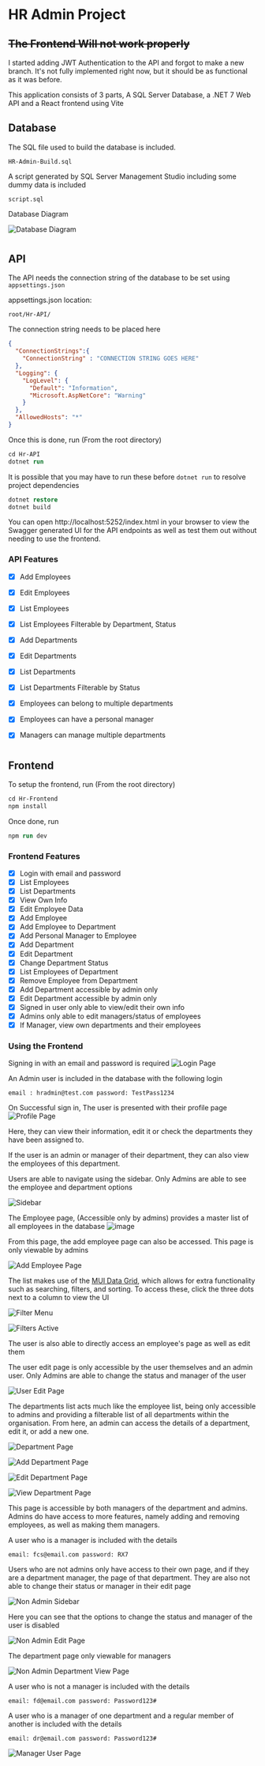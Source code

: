 # HR Admin Project

## ~~**The Frontend Will not work properly**~~
I started adding JWT Authentication to the API and forgot to make a new branch. It's not fully implemented right now, but it should be as functional as it was before. 

This application consists of 3 parts, A SQL Server Database, a .NET 7 Web API and a React frontend using Vite

## Database
The SQL file used to build the database is included. 

`HR-Admin-Build.sql`

A script generated by SQL Server Management Studio including some dummy data is included

`script.sql`

Database Diagram

![Database Diagram](https://user-images.githubusercontent.com/69512501/221414575-e1399946-5b07-418a-b33a-9bdd8fba4347.png)

#

## API
The API needs the connection string of the database to be set using `appsettings.json`

appsettings.json location:

```
root/Hr-API/
```

The connection string needs to be placed here

```json
{ 
  "ConnectionStrings":{
    "ConnectionString" : "CONNECTION STRING GOES HERE"
  },
  "Logging": {
    "LogLevel": {
      "Default": "Information",
      "Microsoft.AspNetCore": "Warning"
    }
  },
  "AllowedHosts": "*"
}

```

Once this is done, run (From the root directory)
```ps
cd Hr-API
dotnet run
```

It is possible that you may have to run these before `dotnet run` to resolve project dependencies
```ps
dotnet restore
dotnet build
```

You can open http://localhost:5252/index.html in your browser to view the Swagger generated UI for the API endpoints as well as test them out without needing to use the frontend.

### API Features

- [x] Add Employees
- [x] Edit Employees
- [x] List Employees
- [x] List Employees Filterable by Department, Status
- [x] Add Departments
- [x] Edit Departments
- [x] List Departments
- [x] List Departments Filterable by Status


- [x] Employees can belong to multiple departments
- [x] Employees can have a personal manager
- [x] Managers can manage multiple departments

#

## Frontend
To setup the frontend, run (From the root directory)

```ps
cd Hr-Frontend
npm install
```

Once done, run 
```ps
npm run dev
```

### Frontend Features

- [x] Login with email and password
- [x] List Employees
- [x] List Departments
- [x] View Own Info
- [x] Edit Employee Data
- [x] Add Employee
- [x] Add Employee to Department
- [x] Add Personal Manager to Employee
- [x] Add Department
- [x] Edit Department
- [x] Change Department Status
- [x] List Employees of Department
- [x] Remove Employee from Department
- [x] Add Department accessible by admin only
- [x] Edit Department accessible by admin only
- [x] Signed in user only able to view/edit their own info
- [x] Admins only able to edit managers/status of employees
- [x] If Manager, view own departments and their employees

### Using the Frontend

Signing in with an email and password is required
![Login Page](https://user-images.githubusercontent.com/69512501/223711456-a2eec770-b6ed-49bf-ba3d-cfbe2c6f3e0c.png)

An Admin user is included in the database with the following login

`email : hradmin@test.com password: TestPass1234`

On Successful sign in, The user is presented with their profile page
![Profile Page](https://user-images.githubusercontent.com/69512501/223712358-289bef5d-f4d6-4f8a-b826-94bb7753b557.png)

Here, they can view their information, edit it or check the departments they have been assigned to. 

If the user is an admin or manager of their department, they can also view the employees of this department.

Users are able to navigate using the sidebar. Only Admins are able to see the employee and department options

![Sidebar](https://user-images.githubusercontent.com/69512501/223713484-d5793e4e-e833-4b4b-a5cc-c2fa8cde4eec.png)

The Employee page, (Accessible only by admins) provides a master list of all employees in the database
![image](https://user-images.githubusercontent.com/69512501/223713863-abbaf889-9012-41e5-8d8a-e17ba19027c1.png)

From this page, the add employee page can also be accessed. This page is only viewable by admins

![Add Employee Page](https://user-images.githubusercontent.com/69512501/223715480-9d6d3ee7-33cc-4847-a089-755eaa2fb0d0.png)

The list makes use of the [MUI Data Grid](https://mui.com/x/react-data-grid/), which allows for extra functionality such as searching, filters, and sorting. To access these, click the three dots next to a column to view the UI

![Filter Menu](https://user-images.githubusercontent.com/69512501/223714341-743d9555-513d-4a7d-b20f-19966df15f7a.png)

![Filters Active](https://user-images.githubusercontent.com/69512501/223714535-f8245796-a085-455f-8bec-6a88d5ec050b.png)

The user is also able to directly access an employee's page as well as edit them

The user edit page is only accessible by the user themselves and an admin user. Only Admins are able to change the status and manager of the user

![User Edit Page](https://user-images.githubusercontent.com/69512501/223714938-795b9682-c79d-445b-b2e0-b9a1b3bf4666.png)

The departments list acts much like the employee list, being only accessible to admins and providing a filterable list of all departments within the organisation. From here, an admin can access the details of a department, edit it, or add a new one.

![Department Page](https://user-images.githubusercontent.com/69512501/223716072-40ec13b4-ad3a-48ec-b99b-7b1642767a50.png)

![Add Department Page](https://user-images.githubusercontent.com/69512501/223716439-362b8df8-b9c7-412d-a4e4-0b087882465c.png)

![Edit Department Page](https://user-images.githubusercontent.com/69512501/223716566-f20d8496-fa71-4db2-be3c-a4056ca9bd3f.png)

![View Department Page](https://user-images.githubusercontent.com/69512501/223716949-f84aab62-208a-48d7-9c1c-1d8e3486816e.png)

This page is accessible by both managers of the department and admins. Admins do have access to more features, namely adding and removing employees, as well as making them managers.

A user who is a manager is included with the details

`email: fcs@email.com password: RX7`

Users who are not admins only have access to their own page, and if they are a department manager, the page of that department. They are also not able to change their status or manager in their edit page

![Non Admin Sidebar](https://user-images.githubusercontent.com/69512501/223718781-88c2b8ca-8e9d-4f9c-ab98-ae9e67620d3c.png)

Here you can see that the options to change the status and manager of the user is disabled

![Non Admin Edit Page](https://user-images.githubusercontent.com/69512501/223719078-5076c32a-87fd-4b07-81ad-b8244a3e3527.png)

The department page only viewable for managers

![Non Admin Department View Page](https://user-images.githubusercontent.com/69512501/223719233-f1f828d9-bbfe-425f-b897-bf8d6bdbe416.png)

A user who is not a manager is included with the details

`email: fd@email.com password: Password123#`

A user who is a manager of one department and a regular member of another is included with the details

`email: dr@email.com password: Password123#`

![Manager User Page](https://user-images.githubusercontent.com/69512501/223720733-f6a41180-816a-40c4-9858-73e15fff2a2d.png)






